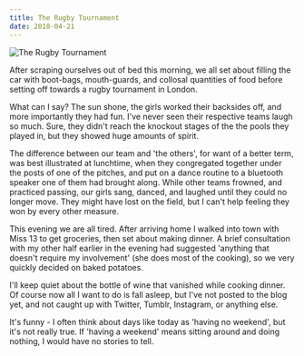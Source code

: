 ```yaml
---
title: The Rugby Tournament
date: 2018-04-21
---
```


![The Rugby Tournament](https://source.unsplash.com/cckf4TsHAuw/1600x900)

After scraping ourselves out of bed this morning, we all set about filling the car with boot-bags, mouth-guards, and collosal quantities of food before setting off towards a rugby tournament in London.

What can I say? The sun shone, the girls worked their backsides off, and more importantly they had fun. I've never seen their respective teams laugh so much. Sure, they didn't reach the knockout stages of the the pools they played in, but they showed huge amounts of spirit.

The difference between our team and 'the others', for want of a better term, was best illustrated at lunchtime, when they congregated together under the posts of one of the pitches, and put on a dance routine to a bluetooth speaker one of them had brought along. While other teams frowned, and practiced passing, our girls sang, danced, and laughed until they could no longer move. They might have lost on the field, but I can't help feeling they won by every other measure.

This evening we are all tired. After arriving home I walked into town with Miss 13 to get groceries, then set about making dinner. A brief consultation with my other half earlier in the evening had suggested 'anything that doesn't require my involvement' (she does most of the cooking), so we very quickly decided on baked potatoes.

I'll keep quiet about the bottle of wine that vanished while cooking dinner. Of course now all I want to do is fall asleep, but I've not posted to the blog yet, and not caught up with Twitter, Tumblr, Instagram, or anything else.

It's funny - I often think about days like today as 'having no weekend', but it's not really true. If 'having a weekend' means sitting around and doing nothing, I would have no stories to tell.